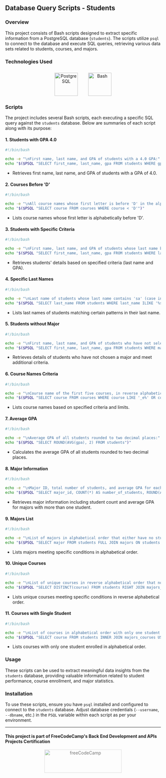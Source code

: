 ## Database Query Scripts - Students

### Overview

This project consists of Bash scripts designed to extract specific information from a PostgreSQL database (`students`). The scripts utilize `psql` to connect to the database and execute SQL queries, retrieving various data sets related to students, courses, and majors.

### Technologies Used

<p align="center">
   <img src="https://raw.githubusercontent.com/danielcranney/readme-generator/main/public/icons/skills/postgresql-colored.svg" width="75" height="75" alt="PostgreSQL" style="margin: 10px 15px 0 15px;" />
  <img src="https://img.icons8.com/color/75/000000/console.png" width="75" height="75" alt="Bash" style="margin: 10px 15px 0 15px;" />
</p>

### Scripts

The project includes several Bash scripts, each executing a specific SQL query against the `students` database. Below are summaries of each script along with its purpose:

#### 1. Students with GPA 4.0

```bash
#!/bin/bash

echo -e "\nFirst name, last name, and GPA of students with a 4.0 GPA:"
echo "$($PSQL "SELECT first_name, last_name, gpa FROM students WHERE gpa = 4.0")"
```

- Retrieves first name, last name, and GPA of students with a GPA of 4.0.

#### 2. Courses Before 'D'

```bash
#!/bin/bash

echo -e "\nAll course names whose first letter is before 'D' in the alphabet:"
echo "$($PSQL "SELECT course FROM courses WHERE course < 'D'")"
```

- Lists course names whose first letter is alphabetically before 'D'.

#### 3. Students with Specific Criteria

```bash
#!/bin/bash

echo -e "\nFirst name, last name, and GPA of students whose last name begins with 'R' or later and have a GPA > 3.8 or < 2.0:"
echo "$($PSQL "SELECT first_name, last_name, gpa FROM students WHERE last_name >= 'R' AND (gpa > 3.8 OR gpa < 2.0)")"
```

- Retrieves students' details based on specified criteria (last name and GPA).

#### 4. Specific Last Names

```bash
#!/bin/bash

echo -e "\nLast name of students whose last name contains 'sa' (case insensitive) or have 'r' as the second to last letter:"
echo "$($PSQL "SELECT last_name FROM students WHERE last_name ILIKE '%sa%' OR last_name ILIKE '%r_'")"
```

- Lists last names of students matching certain patterns in their last name.

#### 5. Students without Major

```bash
#!/bin/bash

echo -e "\nFirst name, last name, and GPA of students who have not selected a major and either their first name begins with 'D' or they have a GPA > 3.0:"
echo "$($PSQL "SELECT first_name, last_name, gpa FROM students WHERE major_id IS NULL AND (first_name LIKE 'D%' OR gpa > 3.0)")"
```

- Retrieves details of students who have not chosen a major and meet additional criteria.

#### 6. Course Names Criteria

```bash
#!/bin/bash

echo -e "\nCourse name of the first five courses, in reverse alphabetical order, that have 'e' as the second letter or end with 's':"
echo "$($PSQL "SELECT course FROM courses WHERE course LIKE '_e%' OR course LIKE '%s' ORDER BY course DESC LIMIT 5")"
```

- Lists course names based on specified criteria and limits.

#### 7. Average GPA

```bash
#!/bin/bash

echo -e "\nAverage GPA of all students rounded to two decimal places:"
echo "$($PSQL "SELECT ROUND(AVG(gpa), 2) FROM students")"
```

- Calculates the average GPA of all students rounded to two decimal places.

#### 8. Major Information

```bash
#!/bin/bash

echo -e "\nMajor ID, total number of students, and average GPA for each major with more than one student:"
echo "$($PSQL "SELECT major_id, COUNT(*) AS number_of_students, ROUND(AVG(gpa), 2) AS average_gpa FROM students GROUP BY major_id HAVING COUNT(*) > 1")"
```

- Retrieves major information including student count and average GPA for majors with more than one student.

#### 9. Majors List

```bash
#!/bin/bash

echo -e "\nList of majors in alphabetical order that either have no students or have students whose first name contains 'ma' (case insensitive):"
echo "$($PSQL "SELECT major FROM students FULL JOIN majors ON students.major_id = majors.major_id WHERE major IS NOT NULL AND (student_id IS NULL OR first_name ILIKE '%ma%') ORDER BY major")"
```

- Lists majors meeting specific conditions in alphabetical order.

#### 10. Unique Courses

```bash
#!/bin/bash

echo -e "\nList of unique courses in reverse alphabetical order that no student or 'Obie Hilpert' is taking:"
echo "$($PSQL "SELECT DISTINCT(course) FROM students RIGHT JOIN majors_courses USING(major_id) INNER JOIN courses USING(course_id) WHERE (first_name = 'Obie' AND last_name = 'Hilpert') OR student_id IS NULL ORDER BY course DESC")"
```

- Lists unique courses meeting specific conditions in reverse alphabetical order.

#### 11. Courses with Single Student

```bash
#!/bin/bash

echo -e "\nList of courses in alphabetical order with only one student enrolled:"
echo "$($PSQL "SELECT course FROM students INNER JOIN majors_courses USING(major_id) INNER JOIN courses USING(course_id) GROUP BY course HAVING COUNT(student_id) = 1 ORDER BY course")"
```

- Lists courses with only one student enrolled in alphabetical order.

### Usage

These scripts can be used to extract meaningful data insights from the `students` database, providing valuable information related to student performance, course enrollment, and major statistics.

### Installation

To use these scripts, ensure you have `psql` installed and configured to connect to the `students` database. Adjust database credentials (`--username`, `--dbname`, etc.) in the `PSQL` variable within each script as per your environment.

---

#### This project is part of FreeCodeCamp's Back End Development and APIs Projects Certification
<p align="center">
<img src="https://cdn.freecodecamp.org/platform/universal/fcc_primary.svg" width="250" height="75" alt="freeCodeCamp" style="margin: 0 15px; opacity: 0.6" />
</p>

